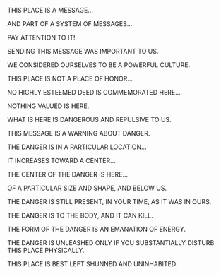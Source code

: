 THIS PLACE IS A MESSAGE...

AND PART OF A SYSTEM OF MESSAGES...

PAY ATTENTION TO IT!

SENDING THIS MESSAGE WAS IMPORTANT TO US.

WE CONSIDERED OURSELVES TO BE A POWERFUL CULTURE.

THIS PLACE IS NOT A PLACE OF HONOR...

NO HIGHLY ESTEEMED DEED IS COMMEMORATED HERE...

NOTHING VALUED IS HERE.

WHAT IS HERE IS DANGEROUS AND REPULSIVE TO US.

THIS MESSAGE IS A WARNING ABOUT DANGER.

THE DANGER IS IN A PARTICULAR LOCATION...

IT INCREASES TOWARD A CENTER...

THE CENTER OF THE DANGER IS HERE...

OF A PARTICULAR SIZE AND SHAPE, AND BELOW US.

THE DANGER IS STILL PRESENT, IN YOUR TIME, AS IT WAS IN OURS.

THE DANGER IS TO THE BODY, AND IT CAN KILL.

THE FORM OF THE DANGER IS AN EMANATION OF ENERGY.

THE DANGER IS UNLEASHED ONLY IF YOU SUBSTANTIALLY DISTURB THIS PLACE PHYSICALLY.

THIS PLACE IS BEST LEFT SHUNNED AND UNINHABITED.
